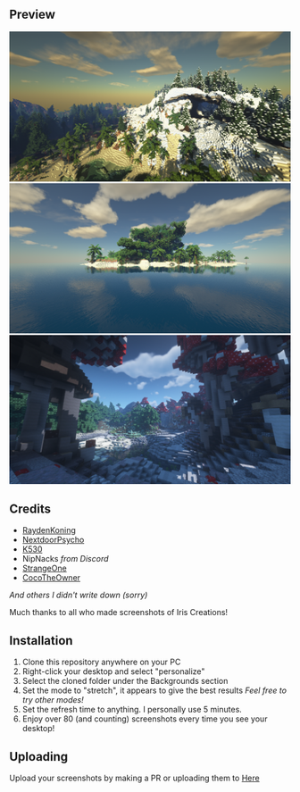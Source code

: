## Preview
![Image](2020-01-12_22.46.18.png)
![Image](2020-01-13_02.01.45.png)
![Image](2020-11-29_00.03.57.png)

## Credits
- [RaydenKoning](https://github.com/RaydenKonig/)
- [NextdoorPsycho](https://github.com/nextdoorpsycho)
- [K530](https://github.com/K530-hub)
- NipNacks *from Discord*
- [StrangeOne](https://github.com/StrangeOne101)
- [CocoTheOwner](https://github.com/CocoTheOwner)

*And others I didn't write down (sorry)*

Much thanks to all who made screenshots of Iris Creations!

## Installation
1. Clone this repository anywhere on your PC
2. Right-click your desktop and select "personalize"
3. Select the cloned folder under the Backgrounds section
4. Set the mode to "stretch", it appears to give the best results *Feel free to try other modes!*
5. Set the refresh time to anything. I personally use 5 minutes.
6. Enjoy over 80 (and counting) screenshots every time you see your desktop!

## Uploading
Upload your screenshots by making a PR or uploading them to [Here](https://discord.gg/Volmit)
